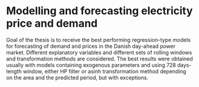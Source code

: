 Modelling and forecasting electricity price and demand
========================================

Goal of the thesis is to receive the best performing regression-type models for forecasting of demand and prices in the Danish day-ahead power market. Different explanatory variables and different sets of rolling windows and transformation methods are considered. The best results were obtained usually with models containing exogenous parameters and using 728 days-length window, either HP filter or asinh transformation method depending on the area and the predicted period, but with exceptions.
